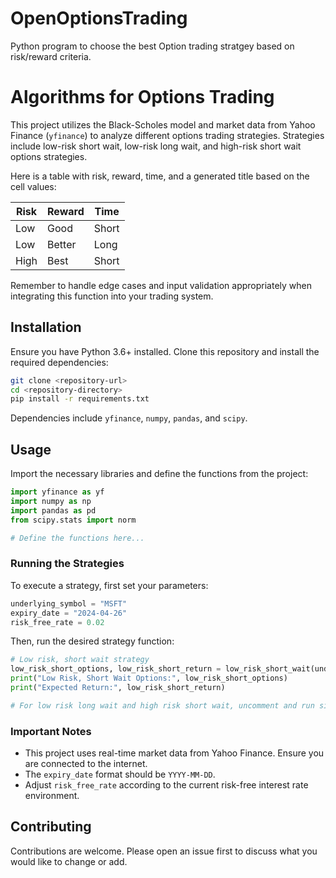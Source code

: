 # OpenOptionsTrading
Python program to choose the best Option trading stratgey based on risk/reward criteria.

# Algorithms for Options Trading
This project utilizes the Black-Scholes model and market data from Yahoo Finance (`yfinance`) to analyze different options trading strategies. Strategies include low-risk short wait, low-risk long wait, and high-risk short wait options strategies.

Here is a table with risk, reward, time, and a generated title based on the cell values:

| Risk  | Reward | Time  |
|-------|--------|-------|
| Low   | Good   | Short |
| Low   | Better | Long  |
| High  | Best   | Short |

Remember to handle edge cases and input validation appropriately when integrating this function into your trading system.


## Installation
Ensure you have Python 3.6+ installed. Clone this repository and install the required dependencies:

```bash
git clone <repository-url>
cd <repository-directory>
pip install -r requirements.txt
```

Dependencies include `yfinance`, `numpy`, `pandas`, and `scipy`.

## Usage

Import the necessary libraries and define the functions from the project:

```python
import yfinance as yf
import numpy as np
import pandas as pd
from scipy.stats import norm

# Define the functions here...
```

### Running the Strategies

To execute a strategy, first set your parameters:

```python
underlying_symbol = "MSFT"
expiry_date = "2024-04-26"
risk_free_rate = 0.02
```

Then, run the desired strategy function:

```python
# Low risk, short wait strategy
low_risk_short_options, low_risk_short_return = low_risk_short_wait(underlying_symbol, expiry_date, risk_free_rate)
print("Low Risk, Short Wait Options:", low_risk_short_options)
print("Expected Return:", low_risk_short_return)

# For low risk long wait and high risk short wait, uncomment and run similar lines
```

### Important Notes

- This project uses real-time market data from Yahoo Finance. Ensure you are connected to the internet.
- The `expiry_date` format should be `YYYY-MM-DD`.
- Adjust `risk_free_rate` according to the current risk-free interest rate environment.

## Contributing

Contributions are welcome. Please open an issue first to discuss what you would like to change or add.
